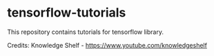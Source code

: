 # tensorflow-tutorials
This repository contains tutorials for tensorflow library.

Credits: Knowledge Shelf - https://www.youtube.com/knowledgeshelf
